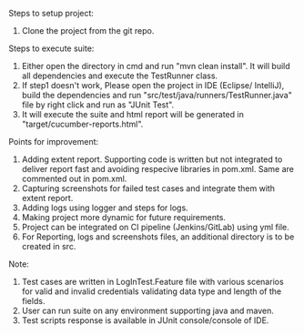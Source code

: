 Steps to setup project:
1. Clone the project from the git repo.

Steps to execute suite:
1. Either open the directory in cmd and run "mvn clean install". It will build all dependencies and execute the TestRunner class.
2. If step1 doesn't work, Please open the project in IDE (Eclipse/ IntelliJ), build the dependencies and run "src/test/java/runners/TestRunner.java" file
by right click and run as "JUnit Test".
3. It will execute the suite and html report will be generated in "target/cucumber-reports.html".

Points for improvement:
1. Adding extent report. Supporting code is written but not integrated to deliver report fast and avoiding respecive libraries in pom.xml. Same are commented out in pom.xml.
2. Capturing screenshots for failed test cases and integrate them with extent report.
3. Adding logs using logger and steps for logs.
4. Making project more dynamic for future requirements.
5. Project can be integrated on CI pipeline (Jenkins/GitLab) using yml file.
6. For Reporting, logs and screenshots files, an additional directory is to be created in src.

Note:
1. Test cases are written in LogInTest.Feature file with various scenarios for valid and invalid credentials validating data type and length of the fields.
2. User can run suite on any environment supporting java and maven.
3. Test scripts response is available in JUnit console/console of IDE. 
